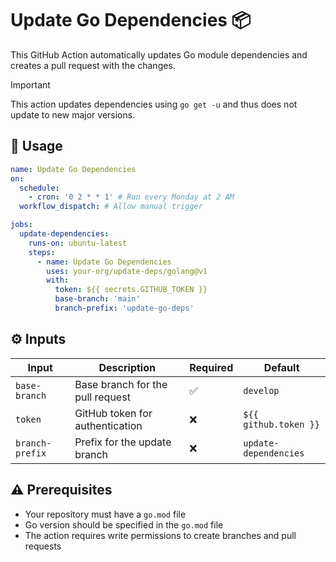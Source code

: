 # Update Go Dependencies :package:

This GitHub Action automatically updates Go module dependencies and creates a pull request with the changes.

> [!IMPORTANT]  
> This action updates dependencies using `go get -u` and thus does not update to new major versions.

## :rocket: Usage

```yaml
name: Update Go Dependencies
on:
  schedule:
    - cron: '0 2 * * 1' # Run every Monday at 2 AM
  workflow_dispatch: # Allow manual trigger

jobs:
  update-dependencies:
    runs-on: ubuntu-latest
    steps:
      - name: Update Go Dependencies
        uses: your-org/update-deps/golang@v1
        with:
          token: ${{ secrets.GITHUB_TOKEN }}
          base-branch: 'main'
          branch-prefix: 'update-go-deps'
```

## :gear: Inputs

| Input           | Description                      | Required           | Default               |
| --------------- | -------------------------------- | ------------------ | --------------------- |
| `base-branch`   | Base branch for the pull request | :white_check_mark: | `develop`             |
| `token`         | GitHub token for authentication  | :x:                | `${{ github.token }}` |
| `branch-prefix` | Prefix for the update branch     | :x:                | `update-dependencies` |

## :warning: Prerequisites

- Your repository must have a `go.mod` file
- Go version should be specified in the `go.mod` file
- The action requires write permissions to create branches and pull requests
